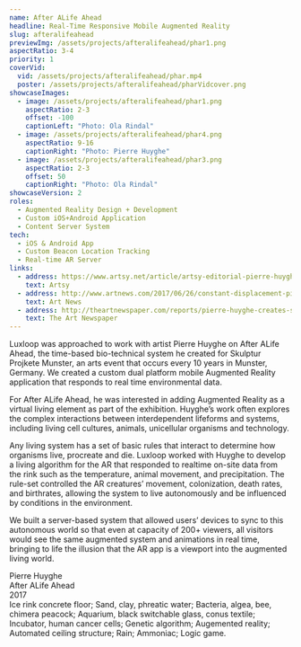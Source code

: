 ```yaml
---
name: After ALife Ahead
headline: Real-Time Responsive Mobile Augmented Reality
slug: afteralifeahead
previewImg: /assets/projects/afteralifeahead/phar1.png
aspectRatio: 3-4
priority: 1
coverVid:
  vid: /assets/projects/afteralifeahead/phar.mp4
  poster: /assets/projects/afteralifeahead/pharVidcover.png
showcaseImages:
  - image: /assets/projects/afteralifeahead/phar1.png
    aspectRatio: 2-3
    offset: -100
    captionLeft: "Photo: Ola Rindal"
  - image: /assets/projects/afteralifeahead/phar4.png
    aspectRatio: 9-16
    captionRight: "Photo: Pierre Huyghe"
  - image: /assets/projects/afteralifeahead/phar3.png
    aspectRatio: 2-3
    offset: 50
    captionRight: "Photo: Ola Rindal"
showcaseVersion: 2
roles:
  - Augmented Reality Design + Development
  - Custom iOS+Android Application
  - Content Server System
tech:
  - iOS & Android App
  - Custom Beacon Location Tracking 
  - Real-time AR Server
links:
  - address: https://www.artsy.net/article/artsy-editorial-pierre-huyghes-latest-project-biotech-lab-scene-sci-fi-film
    text: Artsy
  - address: http://www.artnews.com/2017/06/26/constant-displacement-pierre-huyghe-on-his-work-at-skulptur-projekte-munster-2017/
    text: Art News
  - address: http://theartnewspaper.com/reports/pierre-huyghe-creates-sci-fi-landscape-in-m-nster/
    text: The Art Newspaper
---
```


<p>
  Luxloop was approached to work with artist Pierre Huyghe on After ALife Ahead, the time-based bio-technical system he created for Skulptur Projkete Munster, an arts event that occurs every 10 years in Munster, Germany. We created a custom dual platform mobile Augmented Reality application that responds to real time environmental data.

</p>

<p>
  For After ALife Ahead, he was interested in adding Augmented Reality as a virtual living element as part of the exhibition. Huyghe’s work often explores the complex interactions between interdependent lifeforms and systems, including living cell cultures, animals, unicellular organisms and technology. 
</p>

<p>
  Any living system has a set of basic rules that interact to determine how organisms live, procreate and die. Luxloop worked with Huyghe to develop a living algorithm for the AR that responded to realtime on-site data from the rink such as the temperature, animal movement, and precipitation. The rule-set controlled the AR creatures’ movement, colonization, death rates, and birthrates, allowing the system to live autonomously and be influenced by conditions in the environment.
</p>

<p>
  We built a server-based system that allowed users’ devices to sync to this autonomous world so that even at capacity of 200+ viewers, all visitors would see the same augmented system and animations in real time, bringing to life the illusion that the AR app is a viewport into the augmented living world.
</p>

<p class="italic justLeft">
  Pierre Huyghe<br>
  After ALife Ahead<br>
  2017<br>
  Ice rink concrete floor; Sand, clay, phreatic water; Bacteria, algea, bee, chimera peacock; Aquarium, black switchable glass, conus textile; Incubator, human cancer cells; Genetic algorithm; Augemented reality; Automated ceiling structure; Rain; Ammoniac; Logic game.
</p>
